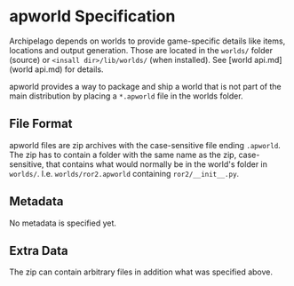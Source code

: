 # apworld Specification

Archipelago depends on worlds to provide game-specific details like items, locations and output generation.
Those are located in the `worlds/` folder (source) or  `<insall dir>/lib/worlds/` (when installed).
See [world api.md](world api.md) for details.

apworld provides a way to package and ship a world that is not part of the main distribution by placing a `*.apworld`
file in the worlds folder.


## File Format

apworld files are zip archives with the case-sensitive file ending `.apworld`.
The zip has to contain a folder with the same name as the zip, case-sensitive, that contains what would normally be in
the world's folder in `worlds/`. I.e. `worlds/ror2.apworld` containing `ror2/__init__.py`.


## Metadata

No metadata is specified yet.


## Extra Data

The zip can contain arbitrary files in addition what was specified above.
